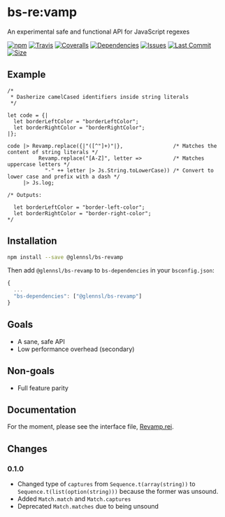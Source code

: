 
# bs-re:vamp

An experimental safe and functional API for JavaScript regexes

[![npm](https://img.shields.io/npm/v/@glennsl/bs-revamp.svg)](https://npmjs.org/@glennsl/bs-revamp)
[![Travis](https://img.shields.io/travis/glennsl/bs-revamp/master.svg)](https://travis-ci.org/glennsl/bs-revamp)
[![Coveralls](https://img.shields.io/coveralls/glennsl/bs-revamp/master.svg)](https://coveralls.io/github/glennsl/bs-revamp?branch=master)
[![Dependencies](https://img.shields.io/david/glennsl/bs-revamp.svg)](https://github.com/glennsl/bs-revamp/network/dependencies)
[![Issues](https://img.shields.io/github/issues/glennsl/bs-revamp.svg)](https://github.com/glennsl/bs-revamp/issues)
[![Last Commit](https://img.shields.io/github/last-commit/glennsl/bs-revamp.svg)](https://github.com/glennsl/bs-revamp/commits/master)
[![Size](https://img.shields.io/github/size/glennsl/bs-revamp/lib/js/src/Revamp.js.svg)](https://github.com/glennsl/bs-revamp/blob/master/lib/js/src/Revamp.js)

## Example

```reason
/*
 * Dasherize camelCased identifiers inside string literals
 */

let code = {|
  let borderLeftColor = "borderLeftColor";
  let borderRightColor = "borderRightColor";
|};

code |> Revamp.replace({|"([^"]+)"|},                /* Matches the content of string literals */
          Revamp.replace("[A-Z]", letter =>          /* Matches uppercase letters */
            "-" ++ letter |> Js.String.toLowerCase)) /* Convert to lower case and prefix with a dash */
     |> Js.log;

/* Outputs:

  let borderLeftColor = "border-left-color";
  let borderRightColor = "border-right-color";
*/
```

## Installation

```sh
npm install --save @glennsl/bs-revamp
```

Then add `@glennsl/bs-revamp` to `bs-dependencies` in your `bsconfig.json`:
```js
{
  ...
  "bs-dependencies": ["@glennsl/bs-revamp"]
}
```

## Goals

* A sane, safe API
* Low performance overhead (secondary)

## Non-goals

* Full feature parity

## Documentation

For the moment, please see the interface file, [Revamp.rei](https://github.com/glennsl/bs-revamp/blob/master/src/Revamp.rei).

## Changes

### 0.1.0
* Changed type of `captures` from `Sequence.t(array(string))` to `Sequence.t(list(option(string)))` because the former was unsound.
* Added `Match.match` and `Match.captures`
* Deprecated `Match.matches` due to being unsound
